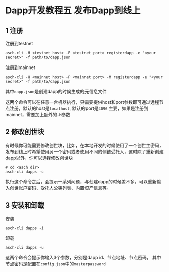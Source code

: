 # Dapp开发教程五 发布Dapp到线上

## 1 注册

注册到testnet

```
asch-cli -H <testnet host> -P <testnet port> registerdapp -e "<your secret>" -f path/to/dapp.json
```

注册到mainnet

```
asch-cli -H <mainnet host> -P <mainnet port> -M registerdapp -e "<your secret>" -f path/to/dapp.json
```

其中```dapp.json```是创建dapp的时候生成的元信息文件

这两个命令可以在任意一台机器执行，只需要提供host和port参数即可通过远程节点注册，默认的host是```localhost```, 默认的port是```4096```
主要，如果是注册到mainnet，需要加上额外的```-M```参数

## 2 修改创世块

有时候你可能需要修改创世块，比如，在本地开发的时候使用了一个创世主密码，发布到线上时希望使用另一个密码或者使用不同的侧链受托人，这时除了重新创建dapp以外，你可以选择修改创世块

```
# cd <asch dir>
asch-cli dapps -c
```

执行这个命令之后，会提示一系列问题，与创建dapp的时候差不多，可以重新输入创世账户密码、受托人公钥列表、内置资产信息等。

## 3 安装和卸载

安装

```
asch-cli dapps -i
```

卸载

```
asch-cli dapps -u
```

这两个命令会提示你输入3个参数，分别是dapp id、节点地址、节点密码， 其中节点密码是配置在```config.json```中的```masterpassword```